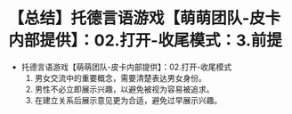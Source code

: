 # 【总结】托德言语游戏【萌萌团队-皮卡内部提供】：02.打开-收尾模式：3.前提

-   托德言语游戏【萌萌团队-皮卡内部提供】：02.打开-收尾模式
    1.  男女交流中的重要概念，需要清楚表达男女身份。
    2.  男性不必立即展示兴趣，以避免被视为容易被追求。
    3.  在建立关系后展示意见更为合适，避免过早展示兴趣。